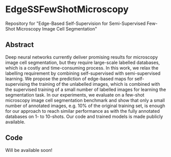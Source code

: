 # EdgeSSFewShotMicroscopy
Repository for "Edge-Based Self-Supervision for Semi-Supervised Few-Shot Microscopy Image Cell Segmentation"
## Abstract
Deep neural networks currently deliver promising results for microscopy image cell segmentation, but they require large-scale labelled databases, which is a costly and time-consuming process. In this work, we relax the labelling requirement by combining self-supervised with semi-supervised learning. We propose the prediction of edge-based maps for self-supervising the training of the unlabelled images, which is combined with the supervised training of a small number of labelled images for learning the segmentation task. In our experiments, we evaluate on a few-shot microscopy image cell segmentation benchmark and show that only a small number of annotated images, e.g. 10% of the original training set, is enough for our approach to reach similar performance as with the fully annotated databases on 1- to 10-shots. Our code and trained models is made publicly available.

## Code 
Will be available soon!
